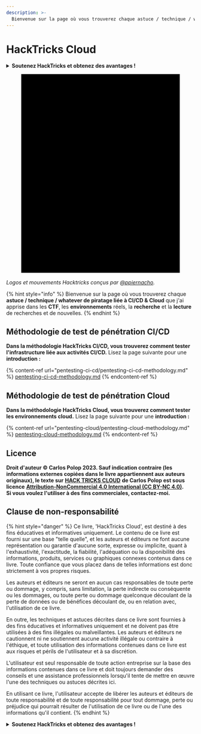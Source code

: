 ```yaml
---
description: >-
  Bienvenue sur la page où vous trouverez chaque astuce / technique / whatever de piratage liée à l'infrastructure que j'ai apprise dans les CTF, les environnements réels et la lecture de recherches et de nouvelles.
---
```


# HackTricks Cloud

<details>

<summary><strong>Soutenez HackTricks et obtenez des avantages !</strong></summary>

* Si vous voulez voir votre **entreprise annoncée dans HackTricks** ou si vous voulez accéder à la **dernière version de PEASS ou télécharger HackTricks en PDF** Consultez les [**PLANS D'ABONNEMENT**](https://github.com/sponsors/carlospolop)!
* Obtenez le [**swag officiel PEASS & HackTricks**](https://peass.creator-spring.com)
* Découvrez [**The PEASS Family**](https://opensea.io/collection/the-peass-family), notre collection d'[**NFT exclusifs**](https://opensea.io/collection/the-peass-family)
* **Rejoignez le** 💬 [**groupe Discord**](https://discord.gg/hRep4RUj7f) ou le [**groupe Telegram**](https://t.me/peass) ou **suivez** moi sur **Twitter** 🐦 [**@carlospolopm**](https://twitter.com/carlospolopm).
* **Partagez vos astuces de piratage en soumettant des PR aux** [**HackTricks**](https://github.com/carlospolop/hacktricks) et [**HackTricks Cloud**](https://github.com/carlospolop/hacktricks-cloud) github repos.

</details>

<figure><img src=".gitbook/assets/cloud gif.gif" alt="" width="563"><figcaption></figcaption></figure>

_Logos et mouvements Hacktricks conçus par_ [_@ppiernacho_](https://www.instagram.com/ppieranacho/)_._

{% hint style="info" %}
Bienvenue sur la page où vous trouverez chaque **astuce / technique / whatever de piratage liée à CI/CD & Cloud** que j'ai apprise dans les **CTF**, les **environnements** réels, la **recherche** et la **lecture** de recherches et de nouvelles.
{% endhint %}

## **Méthodologie de test de pénétration CI/CD**

**Dans la méthodologie HackTricks CI/CD, vous trouverez comment tester l'infrastructure liée aux activités CI/CD.** Lisez la page suivante pour une **introduction :**

{% content-ref url="pentesting-ci-cd/pentesting-ci-cd-methodology.md" %}
[pentesting-ci-cd-methodology.md](pentesting-ci-cd/pentesting-ci-cd-methodology.md)
{% endcontent-ref %}

## Méthodologie de test de pénétration Cloud

**Dans la méthodologie HackTricks Cloud, vous trouverez comment tester les environnements cloud.** Lisez la page suivante pour une **introduction :**

{% content-ref url="pentesting-cloud/pentesting-cloud-methodology.md" %}
[pentesting-cloud-methodology.md](pentesting-cloud/pentesting-cloud-methodology.md)
{% endcontent-ref %}

## Licence

**Droit d'auteur © Carlos Polop 2023. Sauf indication contraire (les informations externes copiées dans le livre appartiennent aux auteurs originaux), le texte sur** [**HACK TRICKS CLOUD**](https://github.com/carlospolop/hacktricks-cloud) **de Carlos Polop est sous licence** [**Attribution-NonCommercial 4.0 International (CC BY-NC 4.0)**](https://creativecommons.org/licenses/by-nc/4.0/)**.**\
**Si vous voulez l'utiliser à des fins commerciales, contactez-moi.**

## **Clause de non-responsabilité**

{% hint style="danger" %}
Ce livre, 'HackTricks Cloud', est destiné à des fins éducatives et informatives uniquement. Le contenu de ce livre est fourni sur une base "telle quelle", et les auteurs et éditeurs ne font aucune représentation ou garantie d'aucune sorte, expresse ou implicite, quant à l'exhaustivité, l'exactitude, la fiabilité, l'adéquation ou la disponibilité des informations, produits, services ou graphiques connexes contenus dans ce livre. Toute confiance que vous placez dans de telles informations est donc strictement à vos propres risques.

Les auteurs et éditeurs ne seront en aucun cas responsables de toute perte ou dommage, y compris, sans limitation, la perte indirecte ou conséquente ou les dommages, ou toute perte ou dommage quelconque découlant de la perte de données ou de bénéfices découlant de, ou en relation avec, l'utilisation de ce livre.

En outre, les techniques et astuces décrites dans ce livre sont fournies à des fins éducatives et informatives uniquement et ne doivent pas être utilisées à des fins illégales ou malveillantes. Les auteurs et éditeurs ne cautionnent ni ne soutiennent aucune activité illégale ou contraire à l'éthique, et toute utilisation des informations contenues dans ce livre est aux risques et périls de l'utilisateur et à sa discrétion.

L'utilisateur est seul responsable de toute action entreprise sur la base des informations contenues dans ce livre et doit toujours demander des conseils et une assistance professionnels lorsqu'il tente de mettre en œuvre l'une des techniques ou astuces décrites ici.

En utilisant ce livre, l'utilisateur accepte de libérer les auteurs et éditeurs de toute responsabilité et de toute responsabilité pour tout dommage, perte ou préjudice qui pourrait résulter de l'utilisation de ce livre ou de l'une des informations qu'il contient.
{% endhint %}

<details>

<summary><strong>Soutenez HackTricks et obtenez des avantages !</strong></summary>

* Si vous voulez voir votre **entreprise annoncée dans HackTricks** ou si vous voulez accéder à la **dernière version de PEASS ou télécharger HackTricks en PDF** Consultez les [**PLANS D'ABONNEMENT**](https://github.com/sponsors/carlospolop)!
* Obtenez le [**swag officiel PEASS & HackTricks**](https://peass.creator-spring.com)
* Découvrez [**The PEASS Family**](https://opensea.io/collection/the-peass-family), notre collection d'[**NFT exclusifs**](https://opensea.io/collection/the-peass-family)
* **Rejoignez le** 💬 [**groupe Discord**](https://discord.gg/hRep4RUj7f) ou le [**groupe Telegram**](https://t.me/peass) ou **suivez** moi sur **Twitter** 🐦 [**@carlospolopm**](https://twitter.com/carlospolopm).
* **Partagez vos astuces de piratage en soumettant des PR aux** [**HackTricks**](https://github.com/carlospolop/hacktricks) et [**HackTricks Cloud**](https://github.com/carlospolop/hacktricks-cloud) github repos.

</details>